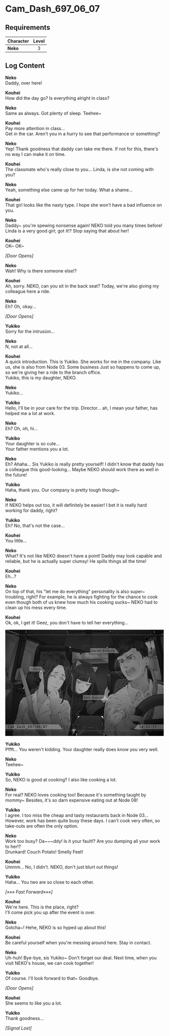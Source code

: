 # Cam_Dash_697_06_07
## Requirements
|Character|Level|
|---------|:---:|
|**Neko** |  3  |

## Log Content
**Neko**<br>
Daddy, over here!

**Kouhei**<br>
How did the day go? Is everything alright in class?

**Neko**<br>
Same as always. Got plenty of sleep. Teehee\~

**Kouhei**<br>
Pay more attention in class...<br>
Get in the car. Aren't you in a hurry to see that performance or something?

**Neko**<br>
Yep! Thank goodness that daddy can take me there. If not for this, there's no way I can make it on time.

**Kouhei**<br>
The classmate who's really close to you... Linda, is she not coming with you?

**Neko**<br>
Yeah, something else came up for her today. What a shame...

**Kouhei**<br>
That girl looks like the nasty type. I hope she won't have a bad influence on you.

**Neko**<br>
Daddy\~ you're spewing nonsense again! NEKO told you many times before! Linda is a very good girl; got it!? Stop saying that about her!

**Kouhei**<br>
OK\~ OK\~

*\[Door Opens\]*

**Neko**<br>
Wah! Why is there someone else!?

**Kouhei**<br>
Ah, sorry. NEKO, can you sit in the back seat? Today, we're also giving my colleague here a ride.

**Neko**<br>
Eh? Oh, okay...

*\[Door Opens\]*

**Yukiko**<br>
Sorry for the intrusion...

**Neko**<br>
N, not at all...

**Kouhei**<br>
A quick introduction. This is Yukiko. She works for me in the company. Like us, she is also from Node 03. Some business Just so happens to come up, so we're giving her a ride to the branch office.<br>
Yukiko, this is my daughter, NEKO.

**Neko**<br>
Yukiko...

**Yukiko**<br>
Hello, I'll be in your care for the trip. Director... ah, I mean your father, has helped me a lot at work.

**Neko**<br>
Eh? Oh, oh, hi...

**Yukiko**<br>
Your daughter is so cute...<br>
Your father mentions you a lot.

**Neko**<br>
Eh? Ahaha... Sis Yukiko is really pretty yourself! I didn't know that daddy has a colleague this good\-looking... Maybe NEKO should work there as well in the future!

**Yukiko**<br>
Haha, thank you. Our company is pretty tough though\~

**Neko**<br>
If NEKO helps out too, it will definitely be easier! I bet it is really hard working for daddy, right?

**Yukiko**<br>
Eh? No, that's not the case...

**Kouhei**<br>
You little...

**Neko**<br>
What? It's not like NEKO doesn't have a point! Daddy may look capable and reliable, but he is actually super clumsy! He spills things all the time!

**Kouhei**<br>
Eh...?

**Neko**<br>
On top of that, his "let me do everything" personality is also super\~ troubling, right? For example, he is always fighting for the chance to cook even though both of us knew how much his cooking sucks\~ NEKO had to clean up his mess every time.

**Kouhei**<br>
Ok, ok, I get it! Geez, you don't have to tell her everything...

![naos0501.png](./attachments/naos0501.png)

**Yukiko**<br>
Pffft... You weren't kidding. Your daughter really does know you very well.

**Neko**<br>
Teehee\~

**Yukiko**<br>
So, NEKO is good at cooking? I also like cooking a lot.

**Neko**<br>
For real? NEKO loves cooking too! Because it's something taught by mommy\~ Besides, it's so darn expensive eating out at Node 08!

**Yukiko**<br>
I agree. I too miss the cheap and tasty restaurants back in Node 03... However, work has been quite busy these days. I can't cook very often, so take\-outs are often the only option.

**Neko**<br>
Work too busy? Da\~\~\~ddy! Is it your fault!? Are you dumping all your work to her!?<br>
Drunkard! Couch Potato! Smelly Feet!

**Kouhei**<br>
Ummm... No, I didn't. NEKO, don't just blurt out things!

**Yukiko**<br>
Haha... You two are so close to each other.

*[»»» Fast Forward»»»]*

**Kouhei**<br>
We're here. This is the place, right?<br>
I'll come pick you up after the event is over.

**Neko**<br>
Gotcha\~! Hehe, NEKO is so hyped up about this!

**Kouhei**<br>
Be careful yourself when you're messing around here. Stay in contact.

**Neko**<br>
Uh\-huh! Bye\-bye, sis Yukiko\~ Don't forget our deal. Next time, when you visit NEKO's house, we can cook together!

**Yukiko**<br>
Of course. I'll look forward to that\~ Goodbye.

*\[Door Opens\]*

**Kouhei**<br>
She seems to like you a lot.

**Yukiko**<br>
Thank goodness...

*[Signal Lost]*